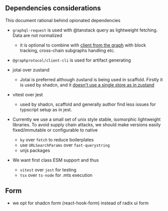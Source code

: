 ## Dependencies considerations

This document rational behind opionated dependencies

- `graphql-request` is used with @tanstack query as lightweight fetching. Data are not normalized
   - it is optional to combine with [client from the graph](https://thegraph.com/docs/en/querying/querying-from-an-application/#graph-client) with block tracking, cross-chain subgraphs handling etc. 
- `@graphprotocol/client-cli` is used for artifact generating

- jotai over zustand
  - Jotai is preferred although zustand is being used in scaffold. Firstly it is used by shadcn, and it [doesn't use a single store as in zustand](https://zustand.docs.pmnd.rs/getting-started/comparison#jotai)

- vitest over jest
  - used by shadcn, scaffold and generally author find less issues for typscript setup as in jest.

- Currently we use a small set of unix style stable, isomorphic lightweight libraries. To avoid supply chain attacks, we should make versions easily fixed/immutable or configurable to native 
  - `ky` over `fetch` to reduce boilerplates
  - use `URLSearchParams` over `fast-querystring`
  - unjs packages


- We want first class ESM support and thus
  - `vitest` over `jest` for testing 
  - `tsx` over `ts-node` for .mts execution


## Form
- we opt for shadcn form (react-hook-form) instead of radix ui form 

